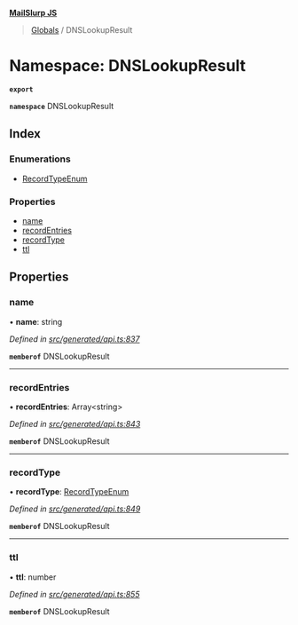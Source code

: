 **[MailSlurp JS](../README.md)**

> [Globals](../README.md) / DNSLookupResult

# Namespace: DNSLookupResult

**`export`** 

**`namespace`** DNSLookupResult

## Index

### Enumerations

* [RecordTypeEnum](../enums/dnslookupresult.recordtypeenum.md)

### Properties

* [name](dnslookupresult.md#name)
* [recordEntries](dnslookupresult.md#recordentries)
* [recordType](dnslookupresult.md#recordtype)
* [ttl](dnslookupresult.md#ttl)

## Properties

### name

•  **name**: string

*Defined in [src/generated/api.ts:837](https://github.com/mailslurp/mailslurp-client/blob/359c034/src/generated/api.ts#L837)*

**`memberof`** DNSLookupResult

___

### recordEntries

•  **recordEntries**: Array\<string>

*Defined in [src/generated/api.ts:843](https://github.com/mailslurp/mailslurp-client/blob/359c034/src/generated/api.ts#L843)*

**`memberof`** DNSLookupResult

___

### recordType

•  **recordType**: [RecordTypeEnum](../enums/dnslookupresult.recordtypeenum.md)

*Defined in [src/generated/api.ts:849](https://github.com/mailslurp/mailslurp-client/blob/359c034/src/generated/api.ts#L849)*

**`memberof`** DNSLookupResult

___

### ttl

•  **ttl**: number

*Defined in [src/generated/api.ts:855](https://github.com/mailslurp/mailslurp-client/blob/359c034/src/generated/api.ts#L855)*

**`memberof`** DNSLookupResult
